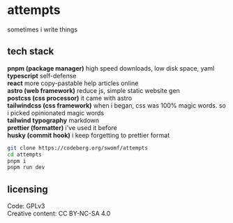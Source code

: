# attempts

sometimes i write things

## tech stack

**pnpm (package manager)** high speed downloads, low disk space, yaml  
**typescript** self-defense  
**react** more copy-pastable help articles online  
**astro (web framework)** reduce js, simple static website gen  
**postcss (css processor)** it came with astro  
**tailwindcss (css framework)** when i began, css was 100% magic words. so i picked opinionated magic words  
**tailwind typography** markdown  
**prettier (formatter)** i've used it before  
**husky (commit hook)** i keep forgetting to prettier format

```sh
git clone https://codeberg.org/swomf/attempts
cd attempts
pnpm i
pnpm run dev
```

## licensing

Code: GPLv3  
Creative content: CC BY-NC-SA 4.0
